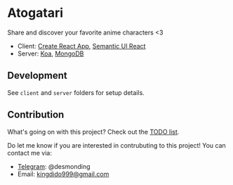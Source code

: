 # Atogatari

Share and discover your favorite anime characters <3

- Client: [Create React App](https://github.com/facebookincubator/create-react-app), [Semantic UI React](https://github.com/Semantic-Org/Semantic-UI-React)
- Server: [Koa](https://github.com/koajs/koa), [MongoDB](https://www.mongodb.com/)

## Development

See `client` and `server` folders for setup details.

## Contribution

What's going on with this project? Check out the [TODO list](https://github.com/kingdido999/atogatari/projects/4).

Do let me know if you are interested in contrubuting to this project! You can contact me via:

- [Telegram](https://web.telegram.org/#/im?p=@desmonding): @desmonding
- Email: kingdido999@gmail.com